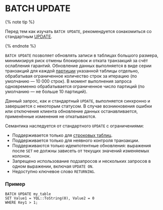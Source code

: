 
# BATCH UPDATE

{% note tip %}

Перед тем как изучать `BATCH UPDATE`, рекомендуется ознакомиться со стандартным [UPDATE](update.md).

{% endnote %}

`BATCH UPDATE` позволяет обновлять записи в таблицах большого размера, минимизируя риск отмены блокировок и отката транзакций за счёт ослабления гарантий. Обновление данных выполняется в виде серии транзакций для каждой [партиции](../../../concepts/datamodel/table.md#partitioning_row_table) указанной таблицы отдельно, обрабатывая ограниченное количество строк за итерацию (по умолчанию — 10 000 строк). В момент выполнения запроса одновременно обрабатывается ограниченное число партиций (по умолчанию — не больше 10 партиций).

Данный запрос, как и стандартный `UPDATE`, выполняется синхронно и завершается с некоторым статусом. В случае возникновения ошибки или отключения клиента обновление данных останавливается, применённые изменения не откатываются.

Семантика наследуется от стандартного `UPDATE` с ограничениями:

* Поддерживается только для [строковых таблиц](../../../concepts/glossary.md#row-oriented-table).
* Поддерживается только для неявного контроля транзакции.
* Поддерживаются только идемпотентные обновления: выражения после `SET` не должны зависеть от текущих значений изменяемых колонок.
* Запрещено использование подзапросов и нескольких запросов в одном выражении, включая `UPDATE ON`.
* Недоступно ключевое слово `RETURNING`.

### Пример

```yql
BATCH UPDATE my_table
SET Value1 = YQL::ToString(0), Value2 = 0
WHERE Key1 > 1;
```